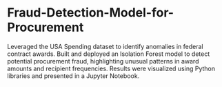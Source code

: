 # Fraud-Detection-Model-for-Procurement
Leveraged the USA Spending dataset to identify anomalies in federal contract awards. Built and deployed an Isolation Forest model to detect potential procurement fraud, highlighting unusual patterns in award amounts and recipient frequencies. Results were visualized using Python libraries and presented in a Jupyter Notebook.
